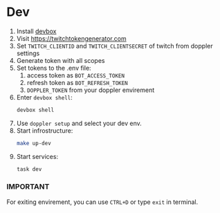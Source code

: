 # Dev

1. Install [devbox](https://github.com/jetpack-io/devbox#installing-devbox)
2. Visit https://twitchtokengenerator.com
3. Set `TWITCH_CLIENTID` and `TWITCH_CLIENTSECRET` of twitch from doppler settings
4. Generate token with all scopes
5. Set tokens to the .env file:
   1. access token as `BOT_ACCESS_TOKEN`
   2. refresh token as `BOT_REFRESH_TOKEN`
   3. `DOPPLER_TOKEN` from your doppler envirement
6. Enter `devbox shell`:
   ```bash
   devbox shell
   ```
7. Use `doppler setup` and select your dev env.
8. Start infrostructure:
   ```bash
   make up-dev
   ```
9. Start services:
   ```bash
   task dev
   ```

### IMPORTANT

For exiting envirement, you can use `CTRL+D` or type `exit` in terminal.
